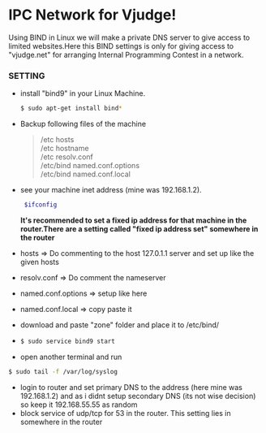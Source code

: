 
# IPC Network for Vjudge!
Using BIND in Linux we will make a private DNS server to give access to limited websites.Here this BIND settings is only for giving access to "vjudge.net" for arranging Internal Programming Contest in a network.

### SETTING
- install "bind9" in your Linux Machine.
   ```sh
   $ sudo apt-get install bind*
   ```
- Backup following files of the machine 
    >/etc  hosts<br />
    >/etc  hostname<br />
    >/etc resolv.conf<br />
    >/etc/bind named.conf.options<br />
    >/etc/bind named.conf.local<br />
    
- see your machine inet address (mine was 192.168.1.2).
   ```sh
    $ifconfig
   ```
  **It's recommended to set a fixed ip address for that machine in the router.There are a setting called "fixed ip address set" somewhere in the router**
-  hosts =>  Do commenting to the host 127.0.1.1 server and set up like the given hosts
-  resolv.conf => Do comment the nameserver
-  named.conf.options => setup like here
-  named.conf.local => copy paste it
-  download and paste "zone" folder and place it to /etc/bind/
-  ```sh
   $ sudo service bind9 start
   ```
-  open another terminal and run 
  ```sh
  $ sudo tail -f /var/log/syslog
  ```
- login to router and set primary DNS to the address (here mine was 192.168.1.2) and as i didnt setup secondary DNS (its not wise decision) so keep it 192.168.55.55 as random 
- block service of udp/tcp for 53 in the router. This setting lies in somewhere in the router
